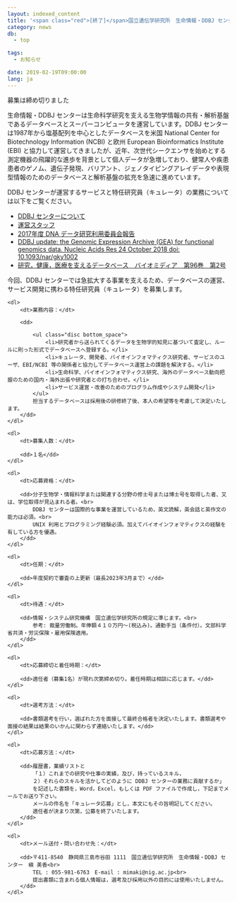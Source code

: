 ```yaml
---
layout: indexed_content
title: '<span class="red">[終了]</span>国立遺伝学研究所　生命情報・DDBJ センター　特任研究員（キュレータ）募集'
category: news
db:
  - top

tags:
  - お知らせ

date: 2019-02-19T09:00:00
lang: ja
---
```


<p class="red">募集は締め切りました</p>

<p>生命情報・DDBJ センターは生命科学研究を支える生物学情報の共有・解析基盤であるデータベースとスーパーコンピュータを運営しています。DDBJ センターは1987年から塩基配列を中心としたデータベースを米国 National Center for Biotechnology Information (NCBI) と欧州 European Bioinformatics Institute (EBI) と協力して運営してきましたが、近年、次世代シークエンサを始めとする測定機器の飛躍的な進歩を背景として個人データが急増しており、健常人や疾患患者のゲノム、遺伝子発現、バリアント、ジェノタイピングアレイデータや表現型情報のためのデータベースと解析基盤の拡充を急速に進めています。</p>

<p>DDBJ センターが運営するサービスと特任研究員（キュレータ）の業務については以下をご覧ください。</p>

<ul class="disc bottom_space">
    <li><a href="/ddbj-center.html">DDBJ センターについて</a></li>
    <li><a href="/ddbj-staff.html">運営スタッフ</a></li>
    <li><a href="https://drive.google.com/file/d/1Sx_XNqebCdjskbmCFmvZZB_YC5AVnamg/edit">2017年度 DNA データ研究利用委員会報告</a></li>
    <li><a href="https://academic.oup.com/nar/article/47/D1/D69/5144146">DDBJ update: the Genomic Expression Archive (GEA) for functional genomics data. Nucleic Acids Res 24 October 2018 doi: 10.1093/nar/gky1002</a></li>
    <li><a href="https://www.sbj.or.jp/wp-content/uploads/file/sbj/9602/9602_biomedia_3.pdf">研究，健康，医療を支えるデータベース　バイオミディア　第96巻　第2号</a></li>
    </li>
</ul>

<p>今回、DDBJ センターでは急拡大する事業を支えるため、データベースの運営、サービス開発に携わる特任研究員（キュレータ）を募集します。</p>

<div class="recruit">

    <dl>
        <dt>業務内容：</dt>

        <dd>

            <ul class="disc bottom_space">
                <li>研究者から送られてくるデータを生物学的知見に基づいて査定し、ルールに則った形式でデータベースへ登録する。</li>
                <li>キュレータ、開発者、バイオインフォマティクス研究者、サービスのユーザ、EBI/NCBI 等の関係者と協力してデータベース運営上の課題を解決する。</li>
                <li>生命科学、バイオインフォマティクス研究、海外のデータベース動向把握のための国内・海外出張や研究者との打ち合わせ。</li>
                <li>サービス運営・改善のためのプログラム作成やシステム開発</li>
            </ul>
            担当するデータベースは採用後の研修終了後、本人の希望等を考慮して決定いたします。
        </dd>
    </dl>

    <dl>
        <dt>募集人数：</dt>

        <dd>１名</dd>
    </dl>

    <dl>
        <dt>応募資格：</dt>

        <dd>分子生物学・情報科学または関連する分野の修士号または博士号を取得した者、又は、学位取得が見込まれる者。<br>
            DDBJ センターは国際的な事業を運営しているため，英文読解，英会話と英作文の能力は必須。<br>
            UNIX 利用とプログラミング経験必須。加えてバイオインフォマティクスの経験を有している方を優遇。
        </dd>
    </dl>

    <dl>
        <dt>任期：</dt>

        <dd>年度契約で審査の上更新（最長2023年3月まで）</dd>
    </dl>

    <dl>
        <dt>待遇：</dt>

        <dd>情報・システム研究機構　国立遺伝学研究所の規定に準じます。<br>
            参考: 裁量労働制。年俸額４１０万円～(税込み)。通勤手当（条件付）。文部科学省共済・労災保険・雇用保険適用。
        </dd>
    </dl>

    <dl>
        <dt>応募締切と着任時期：</dt>

        <dd>適任者（募集1名）が現れ次第締め切り。着任時期は相談に応じます。</dd>
    </dl>

    <dl>
        <dt>選考方法：</dt>

        <dd>書類選考を行い，選ばれた方を面接して最終合格者を決定いたします。書類選考や面接の結果は結果のいかんに関わらず連絡いたします。</dd>
    </dl>

    <dl>
        <dt>応募方法：</dt>

        <dd>履歴書，業績リストと
            「１）これまでの研究や仕事の実績，及び，持っているスキル，
            ２）それらのスキルを活かしてどのように DDBJ センターの業務に貢献するか」
            を記述した書類を，Word，Excel，もしくは PDF ファイルで作成し，下記までメールでお送り下さい。
            メールの件名を「キュレータ応募」とし，本文にもその旨明記してください。
            適任者が決まり次第，公募を終了いたします。
        </dd>
    </dl>

    <dl>
        <dt>メール送付・問い合わせ先：</dt>

        <dd>〒411-8540　静岡県三島市谷田 1111　国立遺伝学研究所　生命情報・DDBJ センター　槇 美香<br>
            TEL : 055-981-6763　E-mail : mimaki@nig.ac.jp<br>
            提出書類に含まれる個人情報は，選考及び採用以外の目的には使用いたしません。
        </dd>
    </dl>

</div>
<!-- .recruit -->
